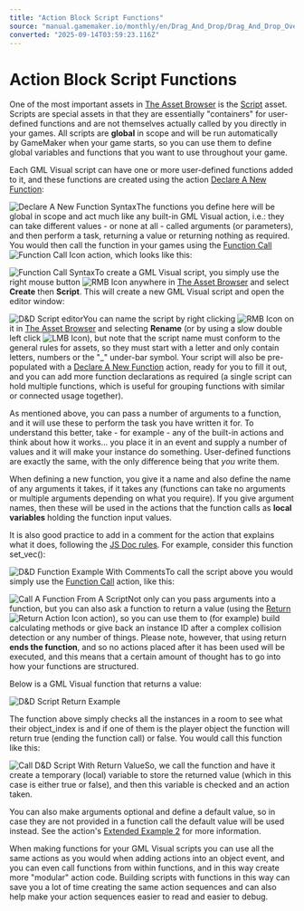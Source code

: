 ```yaml
---
title: "Action Block Script Functions"
source: "manual.gamemaker.io/monthly/en/Drag_And_Drop/Drag_And_Drop_Overview/Action_Block_Functions.htm"
converted: "2025-09-14T03:59:23.116Z"
---
```


# Action Block Script Functions

One of the most important assets in [The Asset Browser](../../Introduction/The_Asset_Browser.md) is the [Script](../../The_Asset_Editors/Scripts.md) asset. Scripts are special assets in that they are essentially "containers" for user-defined functions and are not themselves actually called by you directly in your games. All scripts are **global** in scope and will be run automatically by GameMaker when your game starts, so you can use them to define global variables and functions that you want to use throughout your game.

Each GML Visual script can have one or more user-defined functions added to it, and these functions are created using the action [Declare A New Function](../Drag_And_Drop_Reference/Common/Declare_A_New_Function.md):

![Declare A New Function Syntax](../../assets/Images/Scripting_Reference/Drag_And_Drop/Reference/Common/a_Common_Declare_Function.png)The functions you define here will be global in scope and act much like any built-in GML Visual action, i.e.: they can take different values - or none at all - called arguments (or parameters), and then perform a task, returning a value or returning nothing as required. You would then call the function in your games using the [Function Call](../Drag_And_Drop_Reference/Common/Function_Call.md) ![Function Call Icon](../../assets/Images/Scripting_Reference/Drag_And_Drop/Overview/i_Execute_Function.png) action, which looks like this:

![Function Call Syntax](../../assets/Images/Scripting_Reference/Drag_And_Drop/Overview/DnD_Common_Execute_Function.png)To create a GML Visual script, you simply use the right mouse button ![RMB Icon](../../assets/Images/Icons/Icon_RMB.png) anywhere in [The Asset Browser](../../Introduction/The_Asset_Browser.md) and select **Create** then **Script**. This will create a new GML Visual script and open the editor window:

![D&D Script editor](../../assets/Images/Scripting_Reference/Drag_And_Drop/Overview/DnD_Scripts.png)You can name the script by right clicking ![RMB Icon](../../assets/Images/Icons/Icon_RMB.png) on it in [The Asset Browser](../../Introduction/The_Asset_Browser.md) and selecting **Rename** (or by using a slow double left click ![LMB Icon](../../assets/Images/Icons/Icon_LMB.png)), but note that the script name must conform to the general rules for assets, so they must start with a letter and only contain letters, numbers or the "\_" under-bar symbol. Your script will also be pre-populated with a [Declare A New Function](../Drag_And_Drop_Reference/Common/Declare_A_New_Function.md) action, ready for you to fill it out, and you can add more function declarations as required (a single script can hold multiple functions, which is useful for grouping functions with similar or connected usage together).

As mentioned above, you can pass a number of arguments to a function, and it will use these to perform the task you have written it for. To understand this better, take - for example - any of the built-in actions and think about how it works... you place it in an event and supply a number of values and it will make your instance do something. User-defined functions are exactly the same, with the only difference being that _you_ write them.

When defining a new function, you give it a name and also define the name of any arguments it takes, if it takes any (functions can take no arguments or multiple arguments depending on what you require). If you give argument names, then these will be used in the actions that the function calls as **local variables** holding the function input values.

It is also good practice to add in a comment for the action that explains what it does, following the [JS Doc rules](../../The_Asset_Editors/Code_Editor_Properties/JSDoc_Script_Comments.md). For example, consider this function set\_vec():

![D&D Function Example With Comments](../../assets/Images/Scripting_Reference/Drag_And_Drop/Overview/DnD_FunctionExample.png)To call the script above you would simply use the [Function Call](../Drag_And_Drop_Reference/Common/Function_Call.md) action, like this:

![Call A Function From A Script](../../assets/Images/Scripting_Reference/Drag_And_Drop/Overview/DnD_Declare_Function_2.png)Not only can you pass arguments into a function, but you can also ask a function to return a value (using the [Return](../Drag_And_Drop_Reference/Common/Return.md) ![Return Action Icon](../../assets/Images/Scripting_Reference/Drag_And_Drop/Overview/i_Return.png) action), so you can use them to (for example) build calculating methods or give back an instance ID after a complex collision detection or any number of things. Please note, however, that using return **ends the function**, and so no actions placed after it has been used will be executed, and this means that a certain amount of thought has to go into how your functions are structured.

Below is a GML Visual function that returns a value:

![D&D Script Return Example](../../assets/Images/Scripting_Reference/Drag_And_Drop/Overview/DnD_Script_Example_Return.png)

The function above simply checks all the instances in a room to see what their object\_index is and if one of them is the player object the function will return true (ending the function call) or false. You would call this function like this:

![Call D&D Script With Return Value](../../assets/Images/Scripting_Reference/Drag_And_Drop/Overview/DnD_Script_Call_Return.png)So, we call the function and have it create a temporary (local) variable to store the returned value (which in this case is either true or false), and then this variable is checked and an action taken.

You can also make arguments optional and define a default value, so in case they are not provided in a function call the default value will be used instead. See the action's [Extended Example 2](../Drag_And_Drop_Reference/Common/Declare_A_New_Function.htm#h) for more information.

When making functions for your GML Visual scripts you can use all the same actions as you would when adding actions into an object event, and you can even call functions from within functions, and in this way create more "modular" action code. Building scripts with functions in this way can save you a lot of time creating the same action sequences and can also help make your action sequences easier to read and easier to debug.